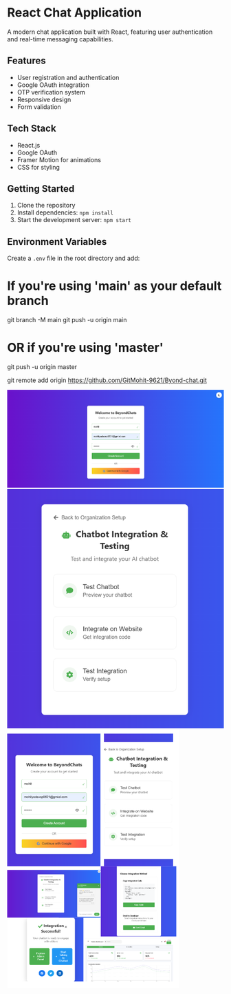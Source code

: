 # React Chat Application

A modern chat application built with React, featuring user authentication and real-time messaging capabilities.

## Features

- User registration and authentication
- Google OAuth integration
- OTP verification system
- Responsive design
- Form validation

## Tech Stack

- React.js
- Google OAuth
- Framer Motion for animations
- CSS for styling

## Getting Started

1. Clone the repository
2. Install dependencies: `npm install`
3. Start the development server: `npm start`

## Environment Variables

Create a `.env` file in the root directory and add:

# If you're using 'main' as your default branch
git branch -M main
git push -u origin main

# OR if you're using 'master'
git push -u origin master

git remote add origin https://github.com/GitMohit-9621/Byond-chat.git


![image alt](https://github.com/GitMohit-9621/byond-chats/blob/9c559512b6b2dc2da8d1699cdeffc026f2a7f4b8/Screenshot%202025-02-01%20182759.png)
![imgage alt](https://github.com/GitMohit-9621/byond-chats/blob/60302469e22e7226a65ffe7365e25822ae0f7f88/Screenshot%202025-02-01%20182841.png)
![image alt](https://github.com/GitMohit-9621/byond-chats/blob/6939d4847086de28c1e487bed7fd5b2d9f7b3ff0/Untitled.png)

